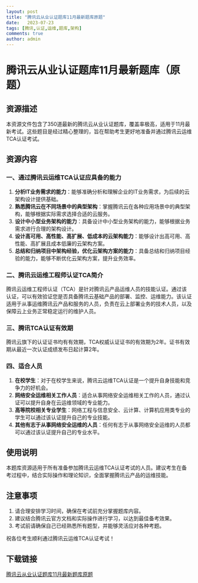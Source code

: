 ```yaml
---
layout: post
title: "腾讯云从业认证题库11月最新题库原题"
date:   2023-07-23
tags: [腾讯,认证,运维,题库,架构]
comments: true
author: admin
---
```

# 腾讯云从业认证题库11月最新题库（原题）

## 资源描述

本资源文件包含了350道最新的腾讯云从业认证题库，覆盖率极高，适用于11月最新考试。这些题目是经过精心整理的，旨在帮助考生更好地准备并通过腾讯云运维TCA认证考试。

## 资源内容

### 一、通过腾讯云运维TCA认证应具备的能力

1. **分析IT业务需求的能力**：能够准确分析和理解企业的IT业务需求，为后续的云架构设计提供基础。
2. **熟悉腾讯云在不同场景中的典型架构**：掌握腾讯云在各种应用场景中的典型架构，能够根据实际需求选择合适的云服务。
3. **设计中小型业务架构的能力**：具备设计中小型业务架构的能力，能够根据业务需求进行合理的架构设计。
4. **设计高可用、高性能、高扩展、低成本的云架构能力**：能够设计出高可用、高性能、高扩展且成本低廉的云架构方案。
5. **总结和归纳项目中架构经验，优化云架构方案的能力**：具备总结和归纳项目经验的能力，能够不断优化云架构方案，提升业务效率。

### 二、腾讯云运维工程师认证TCA简介

腾讯云运维工程师认证（TCA）是针对腾讯云产品运维人员的技能认证。通过该认证，可以有效验证您是否具备腾讯云基础产品的部署、监控、运维能力。该认证适用于从事运维腾讯云产品和服务的人员，负责在云上部署业务的技术人员，以及保障云上业务正常稳定运行的维护人员。

### 三、腾讯TCA认证有效期

腾讯云旗下的认证证书均有有效期，TCA权威认证证书的有效期为2年。证书有效期从最近一次认证成绩发布日起计算2年。

### 四、适合人员

1. **在校学生**：对于在校学生来说，腾讯云运维TCA认证是一个提升自身技能和竞争力的好机会。
2. **网络安全运维相关工作人员**：适合从事网络安全运维相关工作的人员，通过认证可以提升自身在云运维领域的专业能力。
3. **高等院校相关专业学生**：网络工程与信息安全、云计算、计算机应用类专业的学生可以通过该认证提升自己的专业技能。
4. **其他有志于从事网络安全运维的人员**：任何有志于从事网络安全运维的人员都可以通过该认证提升自己的专业水平。

## 使用说明

本题库资源适用于所有准备参加腾讯云运维TCA认证考试的人员。建议考生在备考过程中，结合实际操作和理论知识，全面掌握腾讯云产品的运维技能。

## 注意事项

1. 请合理安排学习时间，确保在考试前充分掌握题库内容。
2. 建议结合腾讯云官方文档和实际操作进行学习，以达到最佳备考效果。
3. 考试前请确保自己已经熟悉所有题型，并能够灵活应对各种考题。

祝各位考生顺利通过腾讯云运维TCA认证考试！

## 下载链接

[腾讯云从业认证题库11月最新题库原题](https://pan.quark.cn/s/a6a0cc239c6f)
